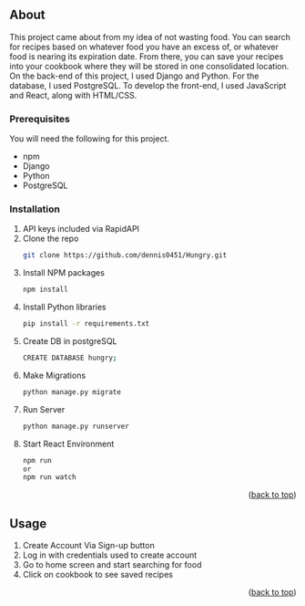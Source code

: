 

<!-- GETTING STARTED -->
## About

This project came about from my idea of not wasting food. You can search for recipes based on whatever food you have an excess of, or whatever food is nearing its expiration date. From there, you can save your recipes into your cookbook where they will be stored in one consolidated location.
On the back-end of this project, I used Django and Python. For the database, I used PostgreSQL. To develop the front-end, I used JavaScript and React, along with HTML/CSS.


### Prerequisites

You will need the following for this project.
* npm
* Django
* Python
* PostgreSQL


### Installation

1. API keys included via RapidAPI
2. Clone the repo
   ```sh
   git clone https://github.com/dennis0451/Hungry.git
   ```
3. Install NPM packages
   ```sh
   npm install
   ```
4. Install Python libraries
   ```sh
   pip install -r requirements.txt
   ```
5. Create DB in postgreSQL
   ```sh
   CREATE DATABASE hungry;
   ```
5. Make Migrations
   ```sh
   python manage.py migrate
   ```
5. Run Server
   ```sh
   python manage.py runserver
   ```
5. Start React Environment
   ```sh
   npm run 
   or
   npm run watch
   ```

<p align="right">(<a href="#readme-top">back to top</a>)</p>



<!-- USAGE EXAMPLES -->
## Usage

1. Create Account Via Sign-up button
2. Log in with credentials used to create account
3. Go to home screen and start searching for food
4. Click on cookbook to see saved recipes

<p align="right">(<a href="#readme-top">back to top</a>)</p>


